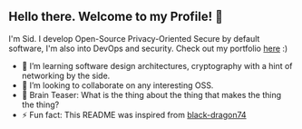 ## Hello there. Welcome to my Profile! 👋 

I'm Sid. I develop Open-Source Privacy-Oriented Secure by default software, I'm also into DevOps and security. Check out my portfolio [here](https://sidsun.com) :)

- 🌱  I’m learning software design architectures, cryptography with a hint of networking by the side.
- 👯  I’m looking to collaborate on any interesting OSS.
- 💬  Brain Teaser: What is the thing about the thing that makes the thing the thing?
- ⚡  Fun fact: This README was inspired from [black-dragon74](https://github.com/black-dragon74/black-dragon74)

